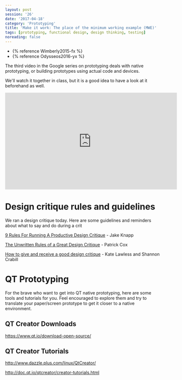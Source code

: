 ```yaml
--- 
layout: post 
session: '26' 
date: '2017-04-18' 
category: 'Prototyping' 
title: 'Make it work: The place of the minimum working example (MWE)' 
tags: [prototyping, functional design, design thinking, testing] 
noreading: false
--- 
```


- {% reference Wimberly2015-fx %}
- {% reference Odysseos2016-yx %}

The third video in the Google series on prototyping deals with native prototyping, or building prototypes using actual code and devices. 

We'll watch it together in class, but it is a good idea to have a look at it beforehand as well. 

<iframe width="560" height="315" src="https://www.youtube.com/embed/lusOgox4xMI?ecver=1" frameborder="0" allowfullscreen></iframe>

<excerpt/>

# Design critique rules and guidelines

We ran a design critique today. 
Here are some guidelines and reminders about what to say and do during a crit

[9 Rules For Running A Productive Design Critique](https://www.fastcodesign.com/3019674/9-rules-for-running-a-productive-design-critique) - Jake Knapp

[The Unwritten Rules of a Great Design Critique](https://tympanus.net/codrops/2012/10/15/the-unwritten-rules-of-a-great-design-critique/) - Patrick Cox

[How to give and receive a good design critique](http://www.aiga.org/how-to-give-receive-design-critique) - Kate Lawless and Shannon Crabill

# QT Prototyping

For the brave who want to get into QT native prototyping, here are some tools and tutorials for you. 
Feel encouraged to explore them and try to translate your paper/screen prototype to get it closer to a native environment.

## QT Creator Downloads

https://www.qt.io/download-open-source/

## QT Creator Tutorials

http://www.dazzle.plus.com/linux/QtCreator/

http://doc.qt.io/qtcreator/creator-tutorials.html
